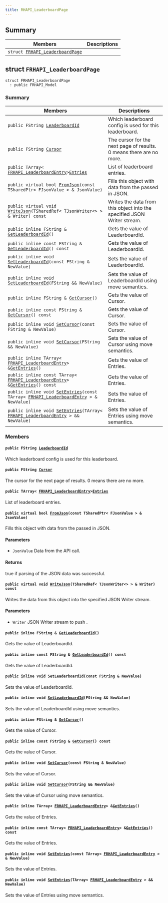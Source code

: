 ```yaml
---
title: RHAPI_LeaderboardPage
---
```


## Summary

 Members                        | Descriptions                                
--------------------------------|---------------------------------------------
`struct `[`FRHAPI_LeaderboardPage`](#structFRHAPI__LeaderboardPage) | 

## struct `FRHAPI_LeaderboardPage` <a id="structFRHAPI__LeaderboardPage"></a>

```
struct FRHAPI_LeaderboardPage
  : public FRHAPI_Model
```

### Summary

 Members                        | Descriptions                                
--------------------------------|---------------------------------------------
`public FString `[`LeaderboardId`](#structFRHAPI__LeaderboardPage_1ad6561da079dfabbc033257415f3a609c) | Which leaderboard config is used for this leaderboard.
`public FString `[`Cursor`](#structFRHAPI__LeaderboardPage_1a353ca38f608a1e69d4c0a6d1f438a4c4) | The cursor for the next page of results. 0 means there are no more.
`public TArray< `[`FRHAPI_LeaderboardEntry`](RHAPI_LeaderboardEntry.md#structFRHAPI__LeaderboardEntry)` > `[`Entries`](#structFRHAPI__LeaderboardPage_1a164b6c65fbb7e4bce037229fb8705db7) | List of leaderboard entries.
`public virtual bool `[`FromJson`](#structFRHAPI__LeaderboardPage_1a2e4912041f4fc37e5b256dbe1353709f)`(const TSharedPtr< FJsonValue > & JsonValue)` | Fills this object with data from the passed in JSON.
`public virtual void `[`WriteJson`](#structFRHAPI__LeaderboardPage_1ac77ed9ba8726d1d370b24fd33a54cb4f)`(TSharedRef< TJsonWriter<> > & Writer) const` | Writes the data from this object into the specified JSON Writer stream.
`public inline FString & `[`GetLeaderboardId`](#structFRHAPI__LeaderboardPage_1a0e3dd2646a9aef8309bc0889b15b6391)`()` | Gets the value of LeaderboardId.
`public inline const FString & `[`GetLeaderboardId`](#structFRHAPI__LeaderboardPage_1a140ee7010bf5c7ed92da6b63c08425fc)`() const` | Gets the value of LeaderboardId.
`public inline void `[`SetLeaderboardId`](#structFRHAPI__LeaderboardPage_1a91ffe201687ce7eb7ac77231433628f5)`(const FString & NewValue)` | Sets the value of LeaderboardId.
`public inline void `[`SetLeaderboardId`](#structFRHAPI__LeaderboardPage_1ae144004e115a23b066cbbdc46189dc43)`(FString && NewValue)` | Sets the value of LeaderboardId using move semantics.
`public inline FString & `[`GetCursor`](#structFRHAPI__LeaderboardPage_1a195e03899b11fca15598d4fc69e2dcec)`()` | Gets the value of Cursor.
`public inline const FString & `[`GetCursor`](#structFRHAPI__LeaderboardPage_1adf8f8b550d88449fc5b76fb8a29e9566)`() const` | Gets the value of Cursor.
`public inline void `[`SetCursor`](#structFRHAPI__LeaderboardPage_1ab39d5dc0b7f91c1186c2ea129415c32b)`(const FString & NewValue)` | Sets the value of Cursor.
`public inline void `[`SetCursor`](#structFRHAPI__LeaderboardPage_1a15f5b1dbe27921e2ccc5030d6480d780)`(FString && NewValue)` | Sets the value of Cursor using move semantics.
`public inline TArray< `[`FRHAPI_LeaderboardEntry`](RHAPI_LeaderboardEntry.md#structFRHAPI__LeaderboardEntry)` > & `[`GetEntries`](#structFRHAPI__LeaderboardPage_1aeab26e6dc4afc9202d821171f14819e2)`()` | Gets the value of Entries.
`public inline const TArray< `[`FRHAPI_LeaderboardEntry`](RHAPI_LeaderboardEntry.md#structFRHAPI__LeaderboardEntry)` > & `[`GetEntries`](#structFRHAPI__LeaderboardPage_1a99b28e5149793d8e988a056a311d5461)`() const` | Gets the value of Entries.
`public inline void `[`SetEntries`](#structFRHAPI__LeaderboardPage_1a8fb72106916024739747d55409140f0f)`(const TArray< `[`FRHAPI_LeaderboardEntry`](RHAPI_LeaderboardEntry.md#structFRHAPI__LeaderboardEntry)` > & NewValue)` | Sets the value of Entries.
`public inline void `[`SetEntries`](#structFRHAPI__LeaderboardPage_1a88532f26545a5a15fdd96ac4a296e0c8)`(TArray< `[`FRHAPI_LeaderboardEntry`](RHAPI_LeaderboardEntry.md#structFRHAPI__LeaderboardEntry)` > && NewValue)` | Sets the value of Entries using move semantics.

### Members

#### `public FString `[`LeaderboardId`](#structFRHAPI__LeaderboardPage_1ad6561da079dfabbc033257415f3a609c) <a id="structFRHAPI__LeaderboardPage_1ad6561da079dfabbc033257415f3a609c"></a>

Which leaderboard config is used for this leaderboard.

#### `public FString `[`Cursor`](#structFRHAPI__LeaderboardPage_1a353ca38f608a1e69d4c0a6d1f438a4c4) <a id="structFRHAPI__LeaderboardPage_1a353ca38f608a1e69d4c0a6d1f438a4c4"></a>

The cursor for the next page of results. 0 means there are no more.

#### `public TArray< `[`FRHAPI_LeaderboardEntry`](RHAPI_LeaderboardEntry.md#structFRHAPI__LeaderboardEntry)` > `[`Entries`](#structFRHAPI__LeaderboardPage_1a164b6c65fbb7e4bce037229fb8705db7) <a id="structFRHAPI__LeaderboardPage_1a164b6c65fbb7e4bce037229fb8705db7"></a>

List of leaderboard entries.

#### `public virtual bool `[`FromJson`](#structFRHAPI__LeaderboardPage_1a2e4912041f4fc37e5b256dbe1353709f)`(const TSharedPtr< FJsonValue > & JsonValue)` <a id="structFRHAPI__LeaderboardPage_1a2e4912041f4fc37e5b256dbe1353709f"></a>

Fills this object with data from the passed in JSON.

#### Parameters
* `JsonValue` Data from the API call.

#### Returns
true if parsing of the JSON data was successful.

#### `public virtual void `[`WriteJson`](#structFRHAPI__LeaderboardPage_1ac77ed9ba8726d1d370b24fd33a54cb4f)`(TSharedRef< TJsonWriter<> > & Writer) const` <a id="structFRHAPI__LeaderboardPage_1ac77ed9ba8726d1d370b24fd33a54cb4f"></a>

Writes the data from this object into the specified JSON Writer stream.

#### Parameters
* `Writer` JSON Writer stream to push .

#### `public inline FString & `[`GetLeaderboardId`](#structFRHAPI__LeaderboardPage_1a0e3dd2646a9aef8309bc0889b15b6391)`()` <a id="structFRHAPI__LeaderboardPage_1a0e3dd2646a9aef8309bc0889b15b6391"></a>

Gets the value of LeaderboardId.

#### `public inline const FString & `[`GetLeaderboardId`](#structFRHAPI__LeaderboardPage_1a140ee7010bf5c7ed92da6b63c08425fc)`() const` <a id="structFRHAPI__LeaderboardPage_1a140ee7010bf5c7ed92da6b63c08425fc"></a>

Gets the value of LeaderboardId.

#### `public inline void `[`SetLeaderboardId`](#structFRHAPI__LeaderboardPage_1a91ffe201687ce7eb7ac77231433628f5)`(const FString & NewValue)` <a id="structFRHAPI__LeaderboardPage_1a91ffe201687ce7eb7ac77231433628f5"></a>

Sets the value of LeaderboardId.

#### `public inline void `[`SetLeaderboardId`](#structFRHAPI__LeaderboardPage_1ae144004e115a23b066cbbdc46189dc43)`(FString && NewValue)` <a id="structFRHAPI__LeaderboardPage_1ae144004e115a23b066cbbdc46189dc43"></a>

Sets the value of LeaderboardId using move semantics.

#### `public inline FString & `[`GetCursor`](#structFRHAPI__LeaderboardPage_1a195e03899b11fca15598d4fc69e2dcec)`()` <a id="structFRHAPI__LeaderboardPage_1a195e03899b11fca15598d4fc69e2dcec"></a>

Gets the value of Cursor.

#### `public inline const FString & `[`GetCursor`](#structFRHAPI__LeaderboardPage_1adf8f8b550d88449fc5b76fb8a29e9566)`() const` <a id="structFRHAPI__LeaderboardPage_1adf8f8b550d88449fc5b76fb8a29e9566"></a>

Gets the value of Cursor.

#### `public inline void `[`SetCursor`](#structFRHAPI__LeaderboardPage_1ab39d5dc0b7f91c1186c2ea129415c32b)`(const FString & NewValue)` <a id="structFRHAPI__LeaderboardPage_1ab39d5dc0b7f91c1186c2ea129415c32b"></a>

Sets the value of Cursor.

#### `public inline void `[`SetCursor`](#structFRHAPI__LeaderboardPage_1a15f5b1dbe27921e2ccc5030d6480d780)`(FString && NewValue)` <a id="structFRHAPI__LeaderboardPage_1a15f5b1dbe27921e2ccc5030d6480d780"></a>

Sets the value of Cursor using move semantics.

#### `public inline TArray< `[`FRHAPI_LeaderboardEntry`](RHAPI_LeaderboardEntry.md#structFRHAPI__LeaderboardEntry)` > & `[`GetEntries`](#structFRHAPI__LeaderboardPage_1aeab26e6dc4afc9202d821171f14819e2)`()` <a id="structFRHAPI__LeaderboardPage_1aeab26e6dc4afc9202d821171f14819e2"></a>

Gets the value of Entries.

#### `public inline const TArray< `[`FRHAPI_LeaderboardEntry`](RHAPI_LeaderboardEntry.md#structFRHAPI__LeaderboardEntry)` > & `[`GetEntries`](#structFRHAPI__LeaderboardPage_1a99b28e5149793d8e988a056a311d5461)`() const` <a id="structFRHAPI__LeaderboardPage_1a99b28e5149793d8e988a056a311d5461"></a>

Gets the value of Entries.

#### `public inline void `[`SetEntries`](#structFRHAPI__LeaderboardPage_1a8fb72106916024739747d55409140f0f)`(const TArray< `[`FRHAPI_LeaderboardEntry`](RHAPI_LeaderboardEntry.md#structFRHAPI__LeaderboardEntry)` > & NewValue)` <a id="structFRHAPI__LeaderboardPage_1a8fb72106916024739747d55409140f0f"></a>

Sets the value of Entries.

#### `public inline void `[`SetEntries`](#structFRHAPI__LeaderboardPage_1a88532f26545a5a15fdd96ac4a296e0c8)`(TArray< `[`FRHAPI_LeaderboardEntry`](RHAPI_LeaderboardEntry.md#structFRHAPI__LeaderboardEntry)` > && NewValue)` <a id="structFRHAPI__LeaderboardPage_1a88532f26545a5a15fdd96ac4a296e0c8"></a>

Sets the value of Entries using move semantics.

